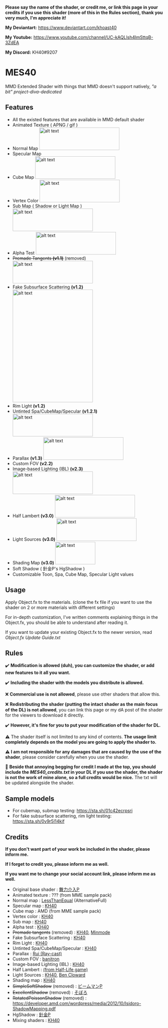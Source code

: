 **Please say the name of the shader, or credit me, or link this page in your credits if you use this shader (more of this in the Rules section), thank you very much, I'm appreciate it!**

**My Deviantart:** https://www.deviantart.com/khoast40

**My Youtube:** https://www.youtube.com/channel/UC-kAQLlsh4ImSttqB-3ZdEA

**My Discord:** KH40#9207

# MES40
MMD Extended Shader with things that MMD doesn't support natively, *"a bit" project-diva-dedicated*

## Features
- All the existed features that are available in MMD default shader
- Animated Texture ( APNG / gif )
- Normal Map <img src="https://i.imgur.com/5ia4FJx.png" alt="alt text" width="256" height="72">
- Specular Map 
- Cube Map <img src="https://i.imgur.com/imSbAFd.png" alt="alt text" width="256" height="72">
- Vertex Color <img src="https://i.imgur.com/cTQ7Lxb.png" alt="alt text" width="256" height="72">
- Sub Map ( Shadow or Light Map ) <img src="https://i.imgur.com/5L3jbHb.png" alt="alt text" width="256" height="72">
- Alpha Test <img src="https://i.imgur.com/9hVYS8B.png" alt="alt text" width="256" height="72">
- ~~Premade Tangents **(v1.1)**~~ (removed) <img src="https://i.imgur.com/bz9MQ1j.png" alt="alt text" width="256" height="72">
- Fake Subsurface Scattering **(v1.2)** <img src="https://i.imgur.com/85SwTIc.png" alt="alt text" width="256" height="360">
- Rim Light **(v1.2)**
- Untinted Spa/CubeMap/Specular **(v1.2.1)** <img src="https://i.imgur.com/TbyDk5X.png" alt="alt text" width="256" height="72">
- Parallax **(v1.3)** <img src="https://i.imgur.com/wzwMYuQ.png" alt="alt text" width="256" height="72">
- Custom FOV **(v2.2)**
- Image-based Lighting (IBL) **(v2.3)** <img src="https://i.imgur.com/IogxPyJ.png" alt="alt text" width="256" height="72">
- Half Lambert **(v3.0)** <img src="https://i.imgur.com/S102rGN.png" alt="alt text" width="256" height="72">
- Light Sources **(v3.0)** <img src="https://i.imgur.com/9FbJdKE.png" alt="alt text" width="256" height="72">
- Shading Map **(v3.0)** <img src="https://i.imgur.com/VzLqvzF.png" alt="alt text" width="128" height="72">
- Soft Shadow ( 針金P's HgShadow )
- Customizable Toon, Spa, Cube Map, Specular Light values

## Usage
Apply Object.fx to the materials. (clone the fx file if you want to use the shader on 2 or more materials with different settings)

For in-depth customization, I've written comments explaining things in the Object.fx, you should be able to understand after reading it.

If you want to update your existing Object.fx to the newer version, read *Object.fx Update Guide.txt*

## Rules
✔️ **Modification is allowed (duh), you can customize the shader, or add new features to it all you want.**

✔️ **Including the shader with the models you distribute is allowed.**

❌ **Commercial use is not allowed**, please use other shaders that allow this.

❌ **Redistributing the shader (putting the intact shader as the main focus of the DL) is not allowed**, you can link this page or my dA post of the shader for the viewers to download it directly.

✔️ **However, it's fine for you to put your modification of the shader for DL.**

⚠️ The shader itself is not limited to any kind of contents. **The usage limit completely depends on the model you are going to apply the shader to.**

⚠️ **I am not responsible for any damages that are caused by the use of the shader**, please consider carefully when you use the shader.

🗿 **Beside that annoying begging for credit I made at the top, you should include the *MES40_credits.txt* in your DL if you use the shader, the shader is not the work of mine alone, so a full credits would be nice.** The txt will be updated alongside the shader.


## Sample models
- For cubemap, submap testing: https://sta.sh/01c42ecrpsri
- For fake subsurface scattering, rim light testing: https://sta.sh/0v9r5l14kif

## Credits
**If you don't want part of your work be included in the shader, please inform me.**

**If I forget to credit you, please inform me as well.**

**If you want me to change your social account link, please inform me as well.**
- Original base shader : [舞力介入P](https://www.nicovideo.jp/user/282266)
- Animated texture : ??? (from MME sample pack)
- Normal map : [LessThanEqual](https://twitter.com/lessthanequal?lang=en) (AlternativeFull)
- Specular map : [KH40](https://twitter.com/khoast40)
- Cube map : AMD (from MME sample pack)
- Vertex color : [KH40](https://twitter.com/khoast40)
- Sub map : [KH40](https://twitter.com/khoast40)
- Alpha test : [KH40](https://twitter.com/khoast40)
- ~~Premade tangents~~ (removed) : [KH40](https://twitter.com/khoast40), [Minmode](https://www.deviantart.com/minmode)
- Fake Subsurface Scattering : [KH40](https://twitter.com/khoast40)
- Rim Light : [KH40](https://twitter.com/khoast40)
- Untinted Spa/CubeMap/Specular : [KH40](https://twitter.com/khoast40)
- Parallax : [Rui (Ray-cast)](https://twitter.com/Rui_cg)
- Custom FOV : [banitron](https://www.deviantart.com/banitron)
- Image-based Lighting (IBL) : [KH40](https://twitter.com/khoast40)
- Half Lambert : [(from Half-Life game)](https://developer.valvesoftware.com/wiki/Half_Lambert#:~:text=%22Half%20Lambert%22%20lighting%20is%20a,of%20a%20forgiving%20lighting%20model.)
- Light Sources : [KH40](https://twitter.com/khoast40), [Ben Cloward](https://www.youtube.com/c/BenCloward)
- Shading map : [KH40](https://twitter.com/khoast40)
- ~~SimpleSoftShadow~~ (removed) : [ビームマンP](https://w.atwiki.jp/beamman)
- ~~ExcellentShadow~~ (removed) : [そぼろ](https://www.nicovideo.jp/mylist/17392230)
- ~~RotatedPoissonShadow~~ (removed) : https://developer.amd.com/wordpress/media/2012/10/Isidoro-ShadowMapping.pdf
- HgShadow : [針金P](https://twitter.com/hariganep)
- Mixing shaders : [KH40](https://twitter.com/khoast40)
  
